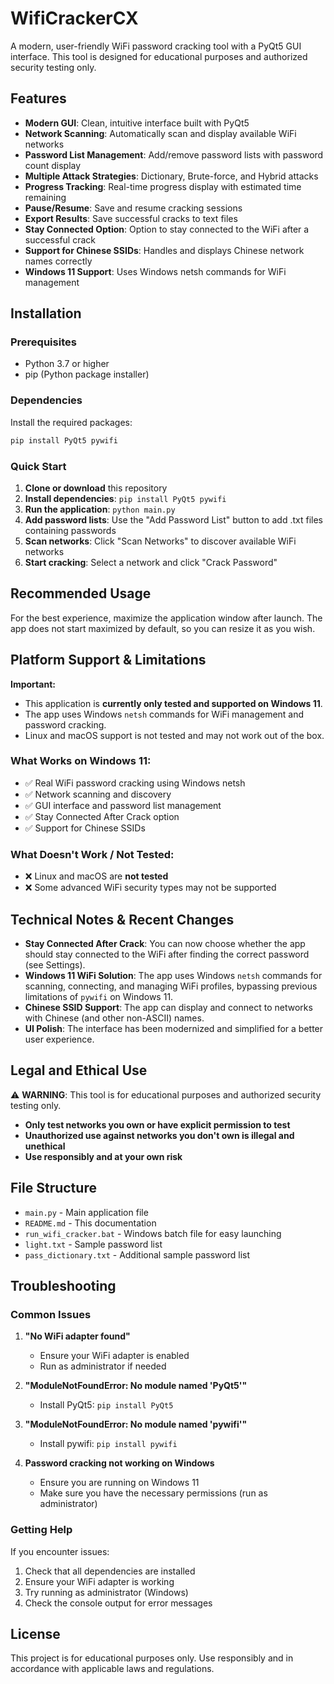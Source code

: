 # WifiCrackerCX

A modern, user-friendly WiFi password cracking tool with a PyQt5 GUI interface. This tool is designed for educational purposes and authorized security testing only.

## Features

- **Modern GUI**: Clean, intuitive interface built with PyQt5
- **Network Scanning**: Automatically scan and display available WiFi networks
- **Password List Management**: Add/remove password lists with password count display
- **Multiple Attack Strategies**: Dictionary, Brute-force, and Hybrid attacks
- **Progress Tracking**: Real-time progress display with estimated time remaining
- **Pause/Resume**: Save and resume cracking sessions
- **Export Results**: Save successful cracks to text files
- **Stay Connected Option**: Option to stay connected to the WiFi after a successful crack
- **Support for Chinese SSIDs**: Handles and displays Chinese network names correctly
- **Windows 11 Support**: Uses Windows netsh commands for WiFi management

## Installation

### Prerequisites

- Python 3.7 or higher
- pip (Python package installer)

### Dependencies

Install the required packages:

```bash
pip install PyQt5 pywifi
```

### Quick Start

1. **Clone or download** this repository
2. **Install dependencies**: `pip install PyQt5 pywifi`
3. **Run the application**: `python main.py`
4. **Add password lists**: Use the "Add Password List" button to add .txt files containing passwords
5. **Scan networks**: Click "Scan Networks" to discover available WiFi networks
6. **Start cracking**: Select a network and click "Crack Password"

## Recommended Usage

For the best experience, maximize the application window after launch. The app does not start maximized by default, so you can resize it as you wish.

## Platform Support & Limitations

**Important:**
- This application is **currently only tested and supported on Windows 11**.
- The app uses Windows `netsh` commands for WiFi management and password cracking.
- Linux and macOS support is not tested and may not work out of the box.

### What Works on Windows 11:
- ✅ Real WiFi password cracking using Windows netsh
- ✅ Network scanning and discovery
- ✅ GUI interface and password list management
- ✅ Stay Connected After Crack option
- ✅ Support for Chinese SSIDs

### What Doesn't Work / Not Tested:
- ❌ Linux and macOS are **not tested**
- ❌ Some advanced WiFi security types may not be supported

## Technical Notes & Recent Changes

- **Stay Connected After Crack**: You can now choose whether the app should stay connected to the WiFi after finding the correct password (see Settings).
- **Windows 11 WiFi Solution**: The app uses Windows `netsh` commands for scanning, connecting, and managing WiFi profiles, bypassing previous limitations of `pywifi` on Windows 11.
- **Chinese SSID Support**: The app can display and connect to networks with Chinese (and other non-ASCII) names.
- **UI Polish**: The interface has been modernized and simplified for a better user experience.

## Legal and Ethical Use

⚠️ **WARNING**: This tool is for educational purposes and authorized security testing only.

- **Only test networks you own or have explicit permission to test**
- **Unauthorized use against networks you don't own is illegal and unethical**
- **Use responsibly and at your own risk**

## File Structure

- `main.py` - Main application file
- `README.md` - This documentation
- `run_wifi_cracker.bat` - Windows batch file for easy launching
- `light.txt` - Sample password list
- `pass_dictionary.txt` - Additional sample password list

## Troubleshooting

### Common Issues

1. **"No WiFi adapter found"**
   - Ensure your WiFi adapter is enabled
   - Run as administrator if needed

2. **"ModuleNotFoundError: No module named 'PyQt5'"**
   - Install PyQt5: `pip install PyQt5`

3. **"ModuleNotFoundError: No module named 'pywifi'"**
   - Install pywifi: `pip install pywifi`

4. **Password cracking not working on Windows**
   - Ensure you are running on Windows 11
   - Make sure you have the necessary permissions (run as administrator)

### Getting Help

If you encounter issues:
1. Check that all dependencies are installed
2. Ensure your WiFi adapter is working
3. Try running as administrator (Windows)
4. Check the console output for error messages

## License

This project is for educational purposes only. Use responsibly and in accordance with applicable laws and regulations.
